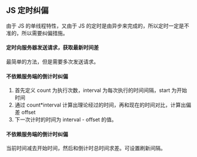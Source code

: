 ## JS 定时纠偏

由于 JS 的单线程特性，又由于 JS 的定时是由异步来完成的，所以定时一定是不准的，所以需要纠偏措施。

#### 定时向服务器发送请求，获取最新时间差

最简单的方法，但是需要多次发送请求。

#### 不依赖服务端的倒计时纠偏

1. 首先定义 count 为执行次数，interval 为每次执行的时间间隔，start 为开始时间
2. 通过 count*interval 计算出理论经过的时间，再和现在的时间对比，计算出偏差 offset
3. 下一次计时的时间为 interval - offset 的值。

#### 不依赖服务端的倒计时纠偏

当前时间减去开始时间，然后和倒计时总时间求差。可设置刷新间隔。